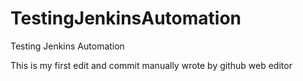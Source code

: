 
# TestingJenkinsAutomation
Testing  Jenkins Automation

This is my first edit and commit manually wrote by github web editor

